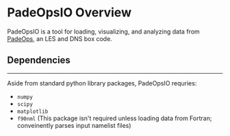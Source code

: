 # PadeOpsIO Overview

PadeOpsIO is a tool for loading, visualizing, and analyzing data from [PadeOps](https://github.com/FPAL-Stanford-University/PadeOps), an LES and DNS box code. 

## Dependencies
------
Aside from standard python library packages, PadeOpsIO requries: <br>
* `numpy` <br>
* `scipy` <br>
* `matplotlib` <br>
* `f90nml` (This package isn't required unless loading data from Fortran; conveinently parses input namelist files)

